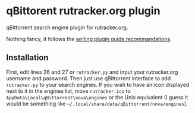 qBittorent rutracker.org plugin
===============================

qBittorrent search engine plugin for rutracker.org.

Nothing fancy, it follows the [writing plugin guide recommandations](https://github.com/qbittorrent/qBittorrent/wiki/How-to-write-a-search-plugin).

Installation
------------
First, edit lines 26 and 27 or `rutracker.py` and input your rutracker.org username and password.
Then just use qBittorrent interface to add `rutracker.py` to your search engines.
If you wish to have an icon displayed next to it in the engines list, move `rutracker.ico`  to `AppData\Local\qBittorrent\nova\engines` or the Unix equivalent (I guess it would be something like `~/.local/share/data/qBittorrent/nova/engines`).
